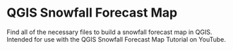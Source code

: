 # QGIS Snowfall Forecast Map

Find all of the necessary files to build a snowfall forecast map in QGIS. Intended for use with the QGIS Snowfall Forecast Map Tutorial on YouTube.
